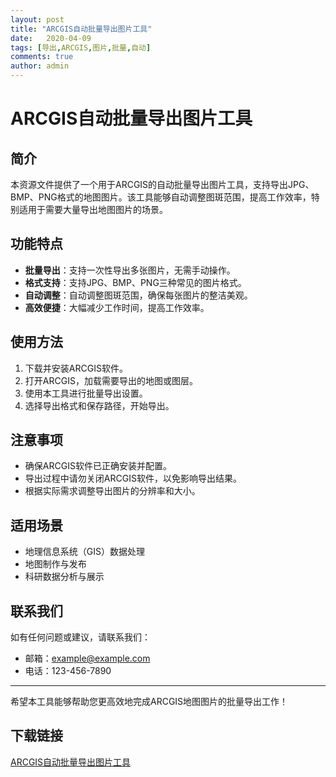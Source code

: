 ```yaml
---
layout: post
title: "ARCGIS自动批量导出图片工具"
date:   2020-04-09
tags: [导出,ARCGIS,图片,批量,自动]
comments: true
author: admin
---
```

# ARCGIS自动批量导出图片工具

## 简介
本资源文件提供了一个用于ARCGIS的自动批量导出图片工具，支持导出JPG、BMP、PNG格式的地图图片。该工具能够自动调整图斑范围，提高工作效率，特别适用于需要大量导出地图图片的场景。

## 功能特点
- **批量导出**：支持一次性导出多张图片，无需手动操作。
- **格式支持**：支持JPG、BMP、PNG三种常见的图片格式。
- **自动调整**：自动调整图斑范围，确保每张图片的整洁美观。
- **高效便捷**：大幅减少工作时间，提高工作效率。

## 使用方法
1. 下载并安装ARCGIS软件。
2. 打开ARCGIS，加载需要导出的地图或图层。
3. 使用本工具进行批量导出设置。
4. 选择导出格式和保存路径，开始导出。

## 注意事项
- 确保ARCGIS软件已正确安装并配置。
- 导出过程中请勿关闭ARCGIS软件，以免影响导出结果。
- 根据实际需求调整导出图片的分辨率和大小。

## 适用场景
- 地理信息系统（GIS）数据处理
- 地图制作与发布
- 科研数据分析与展示

## 联系我们
如有任何问题或建议，请联系我们：
- 邮箱：example@example.com
- 电话：123-456-7890

---

希望本工具能够帮助您更高效地完成ARCGIS地图图片的批量导出工作！

## 下载链接

[ARCGIS自动批量导出图片工具](https://pan.quark.cn/s/fb8b463e6285)